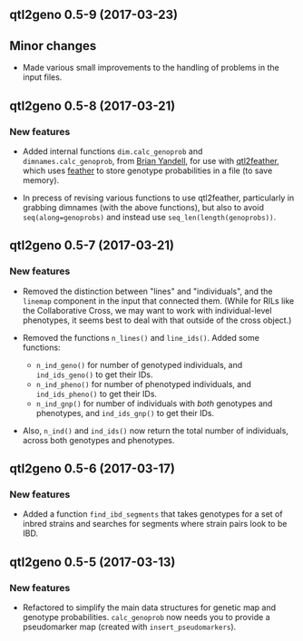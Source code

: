 ## qtl2geno 0.5-9 (2017-03-23)

## Minor changes

- Made various small improvements to the handling of problems in the
  input files.

## qtl2geno 0.5-8 (2017-03-21)

### New features

- Added internal functions `dim.calc_genoprob` and
  `dimnames.calc_genoprob`, from
  [Brian Yandell](https://github.com/byandell), for use with
  [qtl2feather](https://github.com/byandell/qtl2feather), which uses
  [feather](https://github.com/wesm/feather) to store genotype
  probabilities in a file (to save memory).

- In precess of revising various functions to use qtl2feather,
  particularly in grabbing dimnames (with the above functions), but
  also to avoid `seq(along=genoprobs)` and instead use
  `seq_len(length(genoprobs))`.


## qtl2geno 0.5-7 (2017-03-21)

### New features

- Removed the distinction between "lines" and "individuals", and the
  `linemap` component in the input that connected them.
  (While for RILs like the Collaborative Cross, we may want to work
  with individual-level phenotypes, it seems best to deal with that
  outside of the cross object.)

- Removed the functions `n_lines()` and `line_ids()`. Added some
  functions:

    - `n_ind_geno()` for number of genotyped individuals, and
      `ind_ids_geno()` to get their IDs.
    - `n_ind_pheno()` for number of phenotyped individuals, and
      `ind_ids_pheno()` to get their IDs.
    - `n_ind_gnp()` for number of individuals with *both* genotypes
      and phenotypes, and `ind_ids_gnp()` to get their IDs.

- Also, `n_ind()` and `ind_ids()` now return the total number of
  individuals, across both genotypes and phenotypes.


## qtl2geno 0.5-6 (2017-03-17)

### New features

- Added a function `find_ibd_segments` that takes genotypes for a set
  of inbred strains and searches for segments where strain pairs look
  to be IBD.


## qtl2geno 0.5-5 (2017-03-13)

### New features

- Refactored to simplify the main data structures for genetic map and
  genotype probabilities. `calc_genoprob` now needs you to provide a
  pseudomarker map (created with `insert_pseudomarkers`).
